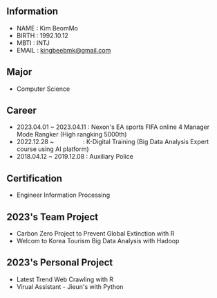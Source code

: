 <!--
**KingBeeM/KingBeeM** is a ✨ _special_ ✨ repository because its `README.md` (this file) appears on your GitHub profile.

Here are some ideas to get you started:

- 🔭 I’m currently working on ...
- 🌱 I’m currently learning ...
- 👯 I’m looking to collaborate on ...
- 🤔 I’m looking for help with ...
- 💬 Ask me about ...
- 📫 How to reach me: ...
- 😄 Pronouns: ...
- ⚡ Fun fact: ...
-->

## Information

- NAME    : Kim BeomMo
- BIRTH   : 1992.10.12
- MBTI    : INTJ
- EMAIL   : kingbeebmk@gmail.com

## Major

- Computer Science


## Career

- 2023.04.01 ~ 2023.04.11 : Nexon's EA sports FIFA online 4 Manager Mode Rangker (High rangking 5000th)
- 2022.12.28 ~ &nbsp;&nbsp;&nbsp;&nbsp;&nbsp;&nbsp;&nbsp;&nbsp;&nbsp;&nbsp;&nbsp;&nbsp;&nbsp;&nbsp;&nbsp; : K-Digital Training (Big Data Analysis Expert course using AI platform)
- 2018.04.12 ~ 2019.12.08 : Auxiliary Police


## Certification

- Engineer Information Processing


## 2023's Team Project

- Carbon Zero Project to Prevent Global Extinction with R
- Welcom to Korea Tourism Big Data Analysis with Hadoop

## 2023's Personal Project

- Latest Trend Web Crawling with R
- Virual Assistant - Jieun's with Python
